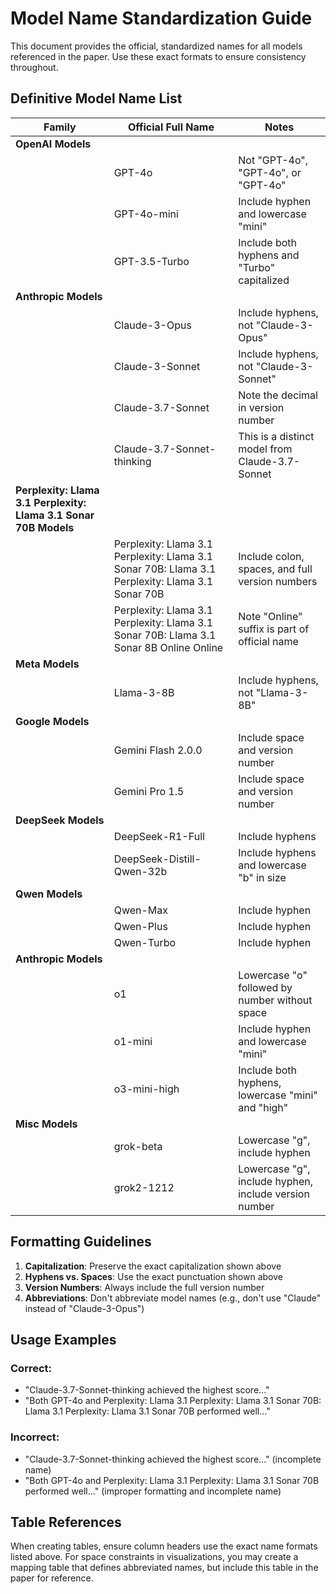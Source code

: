 # Model Name Standardization Guide

This document provides the official, standardized names for all models referenced in the paper. Use these exact formats to ensure consistency throughout.

## Definitive Model Name List

| Family | Official Full Name | Notes |
|--------|-------------------|-------|
| **OpenAI Models** |
| | GPT-4o | Not "GPT-4o", "GPT-4o", or "GPT-4o" |
| | GPT-4o-mini | Include hyphen and lowercase "mini" |
| | GPT-3.5-Turbo | Include both hyphens and "Turbo" capitalized |
| **Anthropic Models** |
| | Claude-3-Opus | Include hyphens, not "Claude-3-Opus" |
| | Claude-3-Sonnet | Include hyphens, not "Claude-3-Sonnet" |
| | Claude-3.7-Sonnet | Note the decimal in version number |
| | Claude-3.7-Sonnet-thinking | This is a distinct model from Claude-3.7-Sonnet |
| **Perplexity: Llama 3.1 Perplexity: Llama 3.1 Sonar 70B Models** |
| | Perplexity: Llama 3.1 Perplexity: Llama 3.1 Sonar 70B: Llama 3.1 Perplexity: Llama 3.1 Sonar 70B | Include colon, spaces, and full version numbers |
| | Perplexity: Llama 3.1 Perplexity: Llama 3.1 Sonar 70B: Llama 3.1 Sonar 8B Online Online | Note "Online" suffix is part of official name |
| **Meta Models** |
| | Llama-3-8B | Include hyphens, not "Llama-3-8B" |
| **Google Models** |
| | Gemini Flash 2.0.0 | Include space and version number |
| | Gemini Pro 1.5 | Include space and version number |
| **DeepSeek Models** |
| | DeepSeek-R1-Full | Include hyphens |
| | DeepSeek-Distill-Qwen-32b | Include hyphens and lowercase "b" in size |
| **Qwen Models** |
| | Qwen-Max | Include hyphen |
| | Qwen-Plus | Include hyphen |
| | Qwen-Turbo | Include hyphen |
| **Anthropic Models** |
| | o1 | Lowercase "o" followed by number without space |
| | o1-mini | Include hyphen and lowercase "mini" |
| | o3-mini-high | Include both hyphens, lowercase "mini" and "high" |
| **Misc Models** |
| | grok-beta | Lowercase "g", include hyphen |
| | grok2-1212 | Lowercase "g", include hyphen, include version number |

## Formatting Guidelines

1. **Capitalization**: Preserve the exact capitalization shown above
2. **Hyphens vs. Spaces**: Use the exact punctuation shown above
3. **Version Numbers**: Always include the full version number
4. **Abbreviations**: Don't abbreviate model names (e.g., don't use "Claude" instead of "Claude-3-Opus")

## Usage Examples

### Correct:
- "Claude-3.7-Sonnet-thinking achieved the highest score..."
- "Both GPT-4o and Perplexity: Llama 3.1 Perplexity: Llama 3.1 Sonar 70B: Llama 3.1 Perplexity: Llama 3.1 Sonar 70B performed well..."

### Incorrect:
- "Claude-3.7-Sonnet-thinking achieved the highest score..." (incomplete name)
- "Both GPT-4o and Perplexity: Llama 3.1 Perplexity: Llama 3.1 Sonar 70B performed well..." (improper formatting and incomplete name)

## Table References

When creating tables, ensure column headers use the exact name formats listed above. For space constraints in visualizations, you may create a mapping table that defines abbreviated names, but include this table in the paper for reference.